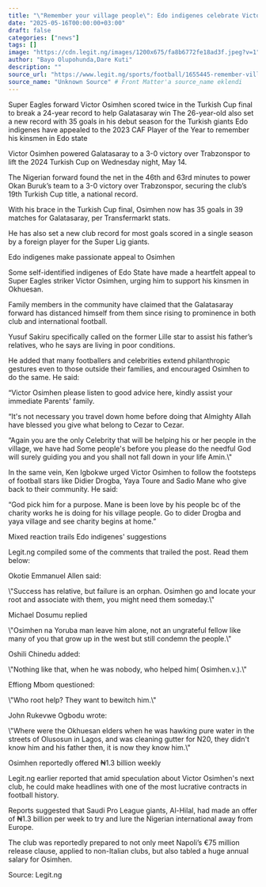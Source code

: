 ```yaml
---
title: "\"Remember your village people\": Edo indigenes celebrate Victor Osimhen’s Turkish Cup win"
date: "2025-05-16T00:00:00+03:00"
draft: false
categories: ["news"]
tags: []
image: "https://cdn.legit.ng/images/1200x675/fa8b6772fe18ad3f.jpeg?v=1"
author: "Bayo Olupohunda,Dare Kuti"
description: ""
source_url: "https://www.legit.ng/sports/football/1655445-remember-village-people-edo-indigenes-victor-osimhen-turkish-cup-win/"
source_name: "Unknown Source" # Front Matter'a source_name eklendi
---
```

Super Eagles forward Victor Osimhen scored twice in the Turkish Cup final to break a 24-year record to help Galatasaray win The 26-year-old also set a new record with 35 goals in his debut season for the Turkish giants Edo indigenes have appealed to the 2023 CAF Player of the Year to remember his kinsmen in Edo state

Victor Osimhen powered Galatasaray to a 3-0 victory over Trabzonspor to lift the 2024 Turkish Cup on Wednesday night, May 14. 

The Nigerian forward found the net in the 46th and 63rd minutes to power Okan Buruk’s team to a 3-0 victory over Trabzonspor, securing the club’s 19th Turkish Cup title, a national record. 

With his brace in the Turkish Cup final, Osimhen now has 35 goals in 39 matches for Galatasaray, per Transfermarkt stats.

He has also set a new club record for most goals scored in a single season by a foreign player for the Super Lig giants. 

Edo indigenes make passionate appeal to Osimhen

Some self-identified indigenes of Edo State have made a heartfelt appeal to Super Eagles striker Victor Osimhen, urging him to support his kinsmen in Okhuesan.

Family members in the community have claimed that the Galatasaray forward has distanced himself from them since rising to prominence in both club and international football.

Yusuf Sakiru specifically called on the former Lille star to assist his father’s relatives, who he says are living in poor conditions.

He added that many footballers and celebrities extend philanthropic gestures even to those outside their families, and encouraged Osimhen to do the same. He said:

“Victor Osimhen please listen to good advice here, kindly assist your immediate Parents' family. 

“It's not necessary you travel down home before doing that Almighty Allah have blessed you give what belong to Cezar to Cezar. 

“Again you are the only Celebrity that will be helping his or her people in the village, we have had Some people's before you please do the needful God will surely guiding you and you shall not fall down in your life Amin.\\"

In the same vein, Ken Igbokwe urged Victor Osimhen to follow the footsteps of football stars like Didier Drogba, Yaya Toure and Sadio Mane who give back to their community. He said:

“God pick him for a purpose. Mane is been love by his people bc of the charity works he is doing for his village people. Go to dider Drogba and yaya village and see charity begins at home.”

Mixed reaction trails Edo indigenes' suggestions

Legit.ng compiled some of the comments that trailed the post. Read them below:

Okotie Emmanuel Allen said:

\\"Success has relative, but failure is an orphan. Osimhen go and locate your root and associate with them, you might need them someday.\\"

Michael Dosumu replied

\\"Osimhen na Yoruba man leave him alone, not an ungrateful fellow like many of you that grow up in the west but still condemn the people.\\"

Oshili Chinedu added:

\\"Nothing like that, when he was nobody, who helped him( Osimhen.v.).\\"

Effiong Mbom questioned:

\\"Who root help? They want to bewitch him.\\"

John Rukevwe Ogbodu wrote:

\\"Where were the Okhuesan elders when he was hawking pure water in the streets of Olusosun in Lagos, and was cleaning gutter for N20, they didn't know him and his father then, it is now they know him.\\"

Osimhen reportedly offered ₦1.3 billion weekly 

Legit.ng earlier reported that amid speculation about Victor Osimhen's next club, he could make headlines with one of the most lucrative contracts in football history. 

Reports suggested that Saudi Pro League giants, Al-Hilal, had made an offer of ₦1.3 billion per week to try and lure the Nigerian international away from Europe. 

The club was reportedly prepared to not only meet Napoli’s €75 million release clause, applied to non-Italian clubs, but also tabled a huge annual salary for Osimhen.

Source: Legit.ng